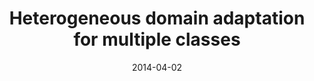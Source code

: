 ---
title: "Heterogeneous domain adaptation for multiple classes"
collection: publications
permalink: /publication/Heterrogeneous
date: 2014-04-02
venue: "Artificial Intelligence and Statistics"
city: 
state: ""
thumbnail: "masktrack.png"
teaser : 
authors: "Joey Tianyi Zhou, Ivor W Tsang, Sinno Jialin Pan, Mingkui Tan"
bibtex: Heterrogeneous.txt
uri:  http://proceedings.mlr.press/v33/zhou14.pdf
arxiv:
project: 
source:
poster:
data:
---